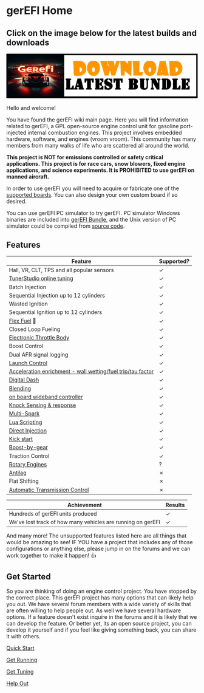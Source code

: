 # gerEFI Home

## Click on the image below for the latest builds and downloads

[![Download](Images/Latest_bundle_border.png)](Download)

Hello and welcome!

You have found the gerEFI wiki main page. Here you will find information related to gerEFI, a GPL open-source engine control unit for gasoline port-injected internal combustion engines. This project involves embedded hardware, software, and engines (vroom vroom). This community has many members from many walks of life who are scattered all around the world.

**This project is NOT for emissions controlled or safety critical applications. This project is for race cars, snow blowers, fixed engine applications, and science experiments. It is PROHIBITED to use gerEFI on manned aircraft.**

In order to use gerEFI you will need to acquire or fabricate one of the [supported boards](Hardware). You can also design your own custom board if so desired.

You can use gerEFI PC simulator to try gerEFI. PC simulator Windows binaries are included into [gerEFI Bundle](Download), and the Unix version of PC simulator could be compiled from [source code](https://github.com/gerefi/gerefi/tree/master/simulator).

## Features

Feature|Supported?
-------|----------
Hall, VR, CLT, TPS and all popular sensors|✓
[TunerStudio online tuning](HOWTO-create-tunerstudio-project)|✓
Batch Injection|✓
Sequential Injection up to 12 cylinders|✓
Wasted Ignition|✓
Sequential Ignition up to 12 cylinders|✓
[Flex Fuel](Flex-Fuel) 🌽|✓
Closed Loop Fueling|✓
[Electronic Throttle Body](Electronic-Throttle-Body-Configuration-Guide)|✓
Boost Control|✓
Dual AFR signal logging|✓
[Launch Control](Launch-Control)|✓
[Acceleration enrichment - wall wetting/fuel trip/tau factor](X-tau-Wall-Wetting)|✓
[Digital Dash](Digital-Dash)|✓
[Blending](Blending)|✓
[on board wideband controller](WBO)|✓
[Knock Sensing & response](knock-sensing)|✓
[Multi-Spark](Multi-Spark)|✓
[Lua Scripting](Lua-Scripting)|✓
[Direct Injection](GDI-status)|✓
[Kick start](Kick-Start)|✓
[Boost-by-gear](https://github.com/gerefi/gerefi/issues/2404)|✓
Traction Control|✓
[Rotary Engines](Rotary)|?
[Antilag](https://github.com/gerefi/gerefi/issues/2403)|✗
Flat Shifting|✗
[Automatic Transmission Control](TCU-status)|✗

Achievement| Results
-------|-------------
Hundreds of gerEFI units produced|✓
We've lost track of how many vehicles are running on gerEFI|✓

And many more!
The unsupported features listed here are all things that would be amazing to see! IF YOU have a project that includes any of those configurations or anything else, please jump in on the forums and we can work together to make it happen! 👍

## Get Started

So you are thinking of doing an engine control project. You have stopped by the correct place. This gerEFI project has many options that can likely help you out. We have several forum members with a wide variety of skills that are often willing to help people out. As well we have several hardware options. If a feature doesn't exist inquire in the forums and it is likely that we can develop the feature. Or better yet, its an open source project, you can develop it yourself and if you feel like giving something back, you can share it with others.

[Quick Start](HOWTO-quick-start)

[Get Running](HOWTO-Get-Running)

[Get Tuning](Get-tuning-with-TunerStudio-and-your-gerEFI)

[Help Out](HOWTO-help-gerEFI)